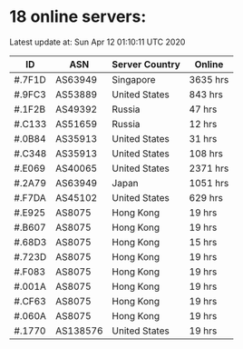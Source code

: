 # 18 online servers:

Latest update at: Sun Apr 12 01:10:11 UTC 2020

| ID | ASN | Server Country | Online |
| -- | --- | -------------- | ------ |
| #.7F1D | AS63949 | Singapore | 3635 hrs |
| #.9FC3 | AS53889 | United States | 843 hrs |
| #.1F2B | AS49392 | Russia | 47 hrs |
| #.C133 | AS51659 | Russia | 12 hrs |
| #.0B84 | AS35913 | United States | 31 hrs |
| #.C348 | AS35913 | United States | 108 hrs |
| #.E069 | AS40065 | United States | 2371 hrs |
| #.2A79 | AS63949 | Japan | 1051 hrs |
| #.F7DA | AS45102 | United States | 629 hrs |
| #.E925 | AS8075 | Hong Kong | 19 hrs |
| #.B607 | AS8075 | Hong Kong | 19 hrs |
| #.68D3 | AS8075 | Hong Kong | 15 hrs |
| #.723D | AS8075 | Hong Kong | 19 hrs |
| #.F083 | AS8075 | Hong Kong | 19 hrs |
| #.001A | AS8075 | Hong Kong | 19 hrs |
| #.CF63 | AS8075 | Hong Kong | 19 hrs |
| #.060A | AS8075 | Hong Kong | 19 hrs |
| #.1770 | AS138576 | United States | 19 hrs |

